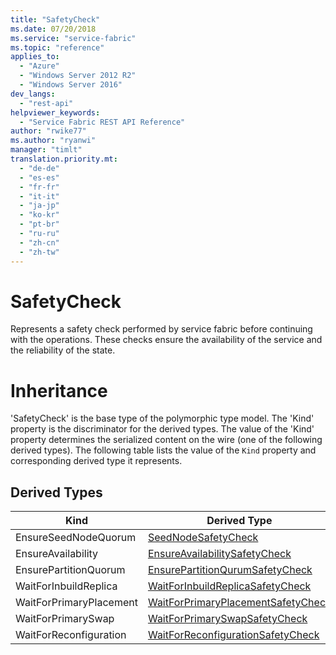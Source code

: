 ```yaml
---
title: "SafetyCheck"
ms.date: 07/20/2018
ms.service: "service-fabric"
ms.topic: "reference"
applies_to: 
  - "Azure"
  - "Windows Server 2012 R2"
  - "Windows Server 2016"
dev_langs: 
  - "rest-api"
helpviewer_keywords: 
  - "Service Fabric REST API Reference"
author: "rwike77"
ms.author: "ryanwi"
manager: "timlt"
translation.priority.mt: 
  - "de-de"
  - "es-es"
  - "fr-fr"
  - "it-it"
  - "ja-jp"
  - "ko-kr"
  - "pt-br"
  - "ru-ru"
  - "zh-cn"
  - "zh-tw"
---
```

# SafetyCheck

Represents a safety check performed by service fabric before continuing with the operations. These checks ensure the availability of the service and the reliability of the state.
# Inheritance

'SafetyCheck' is the base type of the polymorphic type model. The 'Kind' property is the discriminator for the derived types. 
The value of the 'Kind' property determines the serialized content on the wire (one of the following derived types). 
The following table lists the value of the `Kind` property and corresponding derived type it represents.
## Derived Types

| Kind | Derived Type |
| --- | --- | 
| EnsureSeedNodeQuorum | [SeedNodeSafetyCheck](sfclient-v63-model-seednodesafetycheck.md) |
| EnsureAvailability | [EnsureAvailabilitySafetyCheck](sfclient-v63-model-ensureavailabilitysafetycheck.md) |
| EnsurePartitionQuorum | [EnsurePartitionQurumSafetyCheck](sfclient-v63-model-ensurepartitionqurumsafetycheck.md) |
| WaitForInbuildReplica | [WaitForInbuildReplicaSafetyCheck](sfclient-v63-model-waitforinbuildreplicasafetycheck.md) |
| WaitForPrimaryPlacement | [WaitForPrimaryPlacementSafetyCheck](sfclient-v63-model-waitforprimaryplacementsafetycheck.md) |
| WaitForPrimarySwap | [WaitForPrimarySwapSafetyCheck](sfclient-v63-model-waitforprimaryswapsafetycheck.md) |
| WaitForReconfiguration | [WaitForReconfigurationSafetyCheck](sfclient-v63-model-waitforreconfigurationsafetycheck.md) |

